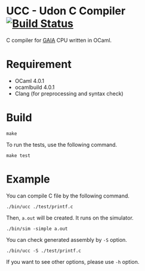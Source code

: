 # UCC - Udon C Compiler  [![Build Status](https://travis-ci.org/kw-udon/ucc.svg?branch=master)](https://travis-ci.org/kw-udon/ucc)

C compiler for [GAIA](https://github.com/wasabiz/GAIA3) CPU written in OCaml.

Requirement
==============
* OCaml 4.0.1
* ocamlbuild 4.0.1
* Clang (for preprocessing and syntax check)

Build
==============
``make``

To run the tests, use the following command.

``make test``

Example
==========
You can compile C file by the following command.

``./bin/ucc ./test/printf.c``

Then, `a.out` will be created. It runs on the simulator.

``./bin/sim -simple a.out``

You can check generated assembly by `-S` option.

 ``./bin/ucc -S ./test/printf.c``

If you want to see other options, please use `-h` option.
